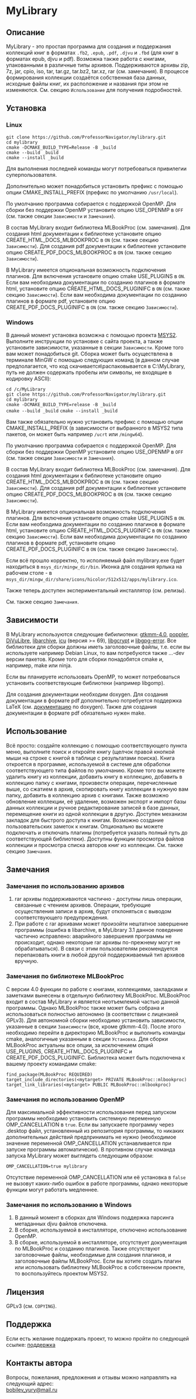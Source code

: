 # MyLibrary

## Описание
MyLibrary - это простая программа для создания и поддержания  коллекций книг в форматах  `.fb2`, `.epub`, `.pdf`, `.djvu` и `.fbd` (для книг в форматах epub, djvu и pdf). Возможна также работа с книгами, упакованными в различные типы архивов. Поддерживаются архивы zip, 7z, jar, cpio, iso, tar, tar.gz, tar.bz2, tar.xz, rar (см. замечания). В процессе формирования коллекции создаётся собственная база данных, исходные файлы книг, их расположение и названия при этом не изменяются. См. секцию `Использование` для получения подробностей.

## Установка

### Linux

`git clone https://github.com/ProfessorNavigator/mylibrary.git`\
`cd mylibrary`\
`cmake -DCMAKE_BUILD_TYPE=Release -B _build`\
`cmake --build _build`\
`cmake --install _build`

Для выполнения последней команды могут потребоваться привилегии суперпользователя.

Дополнительно может понадобиться установить префикс с помощью опции CMAKE_INSTALL_PREFIX (префикс по умолчанию `/usr/local`).

По умолчанию программа собирается с поддержкой OpenMP. Для сборки без поддержки OpenMP установите опцию USE_OPENMP в `OFF` (см. также секции `Зависимости` и `Замечания`).

В состав MyLibrary входит библиотека MLBookProc (см. замечания). Для создания html документации к библиотеке установите опцию CREATE_HTML_DOCS_MLBOOKPROC в `ON` (см. также секцию `Зависимости`). Для создания pdf документации к библиотеке установите опцию CREATE_PDF_DOCS_MLBOOKPROC в `ON` (см. также секцию `Зависимости`).

В MyLibrary имеется опциональная возможность подключения плагинов. Для включения установите опцию cmake USE_PLUGINS в `ON`. Если вам необходима документации по созданию плагинов в формате html, установите опцию CREATE_HTML_DOCS_PLUGINIFC в `ON` (см. также секцию `Зависимости`). Если вам необходима документации по созданию плагинов в формате pdf, установите опцию CREATE_PDF_DOCS_PLUGINIFC в `ON` (см. также секцию `Зависимости`). 

### Windows

В данный момент установка возможна с помощью проекта [MSYS2](https://www.msys2.org/). Выполните инструкции по установке с сайта проекта, а также установите зависимости, указанные в секции `Зависимости`. Кроме того вам может понадобиться git. Сборка может быть осуществлена в терминале MinGW с помощью следующих команд (в данном случае предполагается, что код скачивается\распаковывается в C:\MyLibrary, путь не должен содержать пробелы или символы, не входящие в кодировку ASCII): 

`cd /c/MyLibrary`\
`git clone https://github.com/ProfessorNavigator/mylibrary.git`\
`cd mylibrary`\
`cmake -DCMAKE_BUILD_TYPE=release -B _build`\
`cmake --build _build`
`cmake --install _build`

Вам также обязательно нужно установить префикс с помощью опции CMAKE_INSTALL_PREFIX (в зависимости от выбранного в MSYS2 типа пакетов, он может быть например `/ucrt` или `/mingw64`).

По умолчанию программа собирается с поддержкой OpenMP. Для сборки без поддержки OpenMP установите опцию USE_OPENMP в `OFF` (см. также секции `Зависимости` и `Замечания`).

В состав MyLibrary входит библиотека MLBookProc (см. замечания). Для создания html документации к библиотеке установите опцию CREATE_HTML_DOCS_MLBOOKPROC в `ON` (см. также секцию `Зависимости`). Для создания pdf документации к библиотеке установите опцию CREATE_PDF_DOCS_MLBOOKPROC в `ON` (см. также секцию `Зависимости`).

В MyLibrary имеется опциональная возможность подключения плагинов. Для включения установите опцию cmake USE_PLUGINS в `ON`. Если вам необходима документации по созданию плагинов в формате html, установите опцию CREATE_HTML_DOCS_PLUGINIFC в `ON` (см. также секцию `Зависимости`). Если вам необходима документации по созданию плагинов в формате pdf, установите опцию CREATE_PDF_DOCS_PLUGINIFC в `ON` (см. также секцию `Зависимости`).

Если всё прошло корректно, то исполняемый файл mylibrary.exe будет находиться в `msys_dir/mingw_dir/bin`.  Иконка для создания ярлыка на рабочем столе  -  в `msys_dir/mingw_dir/share/icons/hicolor/512x512/apps/mylibrary.ico`.

Также теперь доступен экспериментальный инсталлятор (см. релизы).

См. также секцию `Замечания`.

## Зависимости

В MyLibrary используются следующие бибилиотеки:  [gtkmm-4.0](http://www.gtkmm.org/), [poppler](https://poppler.freedesktop.org/), [DjVuLibre](https://djvu.sourceforge.net/), [libarchive](https://libarchive.org/), [icu](https://icu.unicode.org/) (версия >= 69), [libgcrypt](https://www.gnupg.org/software/libgcrypt/) и [libgpg-error](https://www.gnupg.org/software/libgpg-error/). Все библиотеки для сборки должны иметь заголовочные файлы, т.е. если вы используете например Debian Linux, то вам потребуются также ...-dev версии пакетов. Кроме того для сборки понадобятся cmake и, например, make или ninja.

Если вы планируете использовать OpenMP, то может потребоваться установить соответствующие библиотеки (например libgomp).

Для создания документации необходим doxygen. Для создания документации в формате pdf дополнительно потребуется поддержка LaTeX (см. [документацию](https://www.doxygen.nl/manual/output.html) по doxygen). Также для создания документации в формате pdf обязательно нужен make.

## Использование

Всё просто: создайте коллекцию с помощью соответствующего пункта меню, выполните поиск и откройте книгу (щелчок правой кнопкой мыши на строке с книгой в таблице с результатами поиска). Книга откроется в программе, используемой в системе для обработки соответствующего типа файлов по умолчанию. Кроме того вы можете удалить книгу из коллекции, добавить книгу в коллекцию, добавить в коллекцию папку с книгами, произвести операции, перечисленные выше, со сжатием в архив, скопировать книгу коллекции в нужную вам папку, добавить в коллекцию архив с книгами. Также возможно обновление коллекции, её удаление, возможен экспорт и импорт базы данных коллекции и ручное редактирование записей в базе данных, перемещение книги из одной коллекции в другую. Доступен механизм закладок для быстрого доступа к книгам. Возможно создание пользовательских заметок к книгам. Опционально вы можете подключать и отключать плагины (потребуется указать полный путь до соответствующей библиотеки). Доступны функции просмотра файлов коллекции и просмотра списка авторов книг из коллекции. См. также секцию `Замечания`.

## Замечания
### Замечания по использованию архивов
1. rar архивы поддерживаются частично - доступны лишь операции, связанные с чтением архивов. Операции, требующие осуществления записи в архив, будут отклоняться с выводом соответствующего предупреждения.
2. При работе с rar архивами может произойти нештатное завершение программы (ошибка в libarchive, в MyLibrary 3.1 данное поведение частично исправлено: аварийного завершения программы не происходит, однако некоторые rar архивы по-прежнему могут не обрабатываться). В связи с этим пользователям рекомендуется перепаковать книги в любой другой поддерживаемый тип архивов вручную.

### Замечания по библиотеке MLBookProc
С версии 4.0 функции по работе с книгами, коллекциями, закладками и заметками вынесены в отдельную библиотеку MLBookProc. MLBookProc входит в состав MyLibrary и является неотъемлемой частью данной программы. Однако MLBookProc также может быть собрана и использоваться полностью автономно (в соответствии с лицензией GPLv3). Для автономной сборки необходимо установить зависимости, указанные в секции `Зависимости` (все, кроме gtkmm-4.0). После этого необходимо перейти в директорию MLBookProc и выполнить команды cmake, аналогичные указанным в секции `Установка`. Для сборки MLBookProc актуальны все опции, за исключением опций USE_PLUGINS, CREATE_HTML_DOCS_PLUGINIFC и CREATE_PDF_DOCS_PLUGINIFC. Библиотека может быть подключена к вашему проекту командами cmake:

`find_package(MLBookProc REQUIRED)`\
`target_include_directories(<mytarget> PRIVATE MLBookProc::mlbookproc)`\
`target_link_libraries(<mytarget> PUBLIC MLBookProc::mlbookproc)`

### Замечания по использованию OpenMP
Для максимальной эффективности использования перед запуском программы необходимо установить системную переменную OMP_CANCELLATION в `true`. Если вы запускаете программу через .desktop файл, установленный из репозитория программы, то никаких дополнительных действий предпринимать не нужно (необходимое значение переменной OMP_CANCELLATION устанавливается при запуске программы автоматически). В противном случае команда запуска MyLibrary может выглядеть следующим образом:

`OMP_CANCELLATION=true mylibrary`

Отсутствие переменной OMP_CANCELLATION или её установка в `false` не вызовут каких-либо ошибок в работе программы, однако некоторые функции могут работать медленнее.

### Замечания по использованию в Windows
1. В данный момент в сборках для Windows поддержка парсинга метаданных djvu файлов отключена. 
2. В сборке, используемой в инсталляторе, отключено использование OpenMP.
3. В сборке, используемой в инсталляторе, отсутствует документация по MLBookProc и созданию плагинов. Также отсутствуют заголовочные файлы, необходимые для создания плагинов, и заголовочные файлы MLBookProc. Если вы хотите создать плагин или использовать библиотеку MLBookProc в собственном проекте, то воспользуйтесь проектом MSYS2.

## Лицензия

GPLv3 (см. `COPYING`).

## Поддержка

Если есть желание поддержать проект, то можно пройти по следующей ссылке: [поддержка](https://yoomoney.ru/to/4100117795409573)

## Контакты автора

Вопросы, пожелания, предложения и отзывы можно направлять на следующий адрес: \
bobilev_yury@mail.ru
